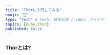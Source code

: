 ```yaml
---
title: "Thorに入門してみる"
emoji: "🙆"
type: "tech" # tech: 技術記事 / idea: アイデア
topics: [Ruby,Thor]
published: false
---
```


### Thorとは?

